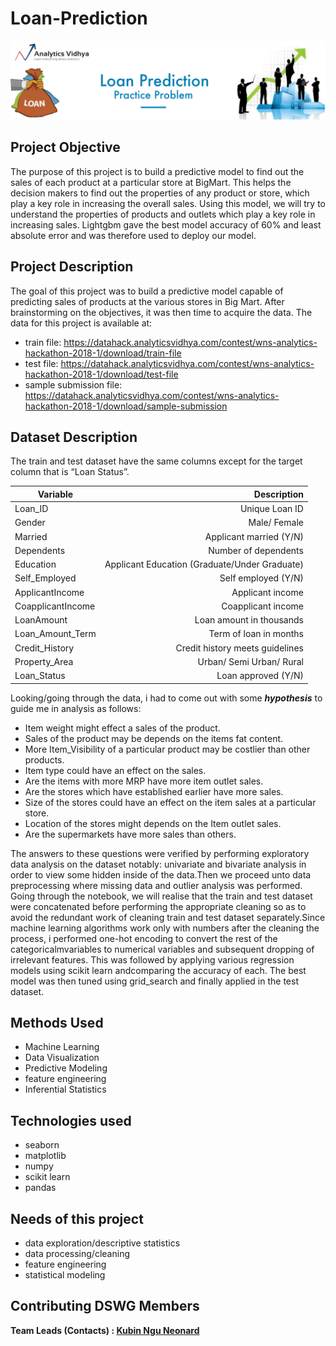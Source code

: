 # Loan-Prediction
<p align="center">
  <img src="https://github.com/nguneonard/Loan-Prediction/blob/main/loan.png"  title="hover text">
</p>



## Project Objective
The purpose of this project is to build a predictive model to find out the sales of each product at a particular store at BigMart.
This helps the decision makers to find out the properties of any product or store, which play a key role in increasing the overall sales.
Using this model, we will try to understand the properties of products and outlets which play a key role in increasing sales. Lightgbm gave the 
best model accuracy of 60% and least absolute error and was therefore used to deploy our model.

## Project Description
The goal of this project was to build a predictive model capable of predicting sales of products at the various stores in Big Mart. 
After brainstorming on the objectives, it was then time to acquire the data. The data for this project is available at:
- train file: https://datahack.analyticsvidhya.com/contest/wns-analytics-hackathon-2018-1/download/train-file
- test file: https://datahack.analyticsvidhya.com/contest/wns-analytics-hackathon-2018-1/download/test-file
- sample submission file:  https://datahack.analyticsvidhya.com/contest/wns-analytics-hackathon-2018-1/download/sample-submission

## Dataset Description
The train and test dataset  have the same columns except for the target column that is “Loan Status”.

| Variable     | Description |
| -----------  | ---: |
|Loan_ID|	Unique Loan ID|
|Gender|	Male/ Female|
|Married|	Applicant married (Y/N)|
|Dependents|	Number of dependents|
|Education|	Applicant Education (Graduate/Under Graduate)|
|Self_Employed|	Self employed (Y/N)|
|ApplicantIncome|	Applicant income|
|CoapplicantIncome|	Coapplicant income|
|LoanAmount|	Loan amount in thousands|
|Loan_Amount_Term|	Term of loan in months|
|Credit_History|	Credit history meets guidelines|
|Property_Area|	Urban/ Semi Urban/ Rural|
|Loan_Status|	Loan approved (Y/N)|

Looking/going through the data, i had to come out with some ***hypothesis*** to guide me in analysis as follows:
- Item weight might effect a sales of the product.
- Sales of the product may be depends on the items fat content.
- More Item_Visibility of a particular product may be costlier than other products.
- Item type could have an effect on the sales.
- Are the items with more MRP have more item outlet sales.
- Are the stores which have established earlier have more sales.
- Size of the stores could have an effect on the item sales at a particular store.
- Location of the stores might depends on the Item outlet sales.
- Are the supermarkets have more sales than others.

The answers to these questions were verified by performing exploratory data analysis on the dataset notably: univariate and bivariate analysis in order
to view some hidden inside of the data.Then we proceed unto data preprocessing where missing data and outlier analysis was performed. Going through the notebook, we will realise that the train and test dataset were concatenated before performing the appropriate cleaning so as to avoid the redundant work of cleaning train and test dataset separately.Since machine learning algorithms work only with numbers after the cleaning the process, i performed one-hot encoding to convert the rest of the categoricalmvariables to numerical variables and subsequent dropping of irrelevant features. This was followed by applying various regression models using scikit learn andcomparing the accuracy of each. The best model was then tuned using grid_search and finally applied in the test dataset.

## Methods Used
- Machine Learning
- Data Visualization
- Predictive Modeling
- feature engineering
- Inferential Statistics

## Technologies used
- seaborn
- matplotlib
- numpy
- scikit learn
- pandas

## Needs of this project
- data exploration/descriptive statistics
- data processing/cleaning
- feature engineering
- statistical modeling

## Contributing DSWG Members

**Team Leads (Contacts) : [Kubin Ngu Neonard](https://github.com/nguneonard)**
